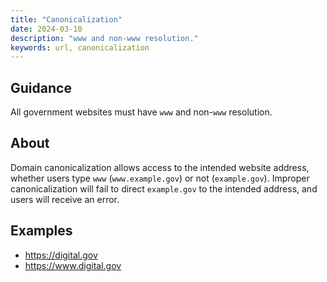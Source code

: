 ```yaml
---
title: "Canonicalization"
date: 2024-03-10
description: "www and non-www resolution."
keywords: url, canonicalization
---
```


## Guidance

All government websites must have `www` and non-`www` resolution.

## About

Domain canonicalization allows access to the intended website address, whether users type `www` (`www.example.gov`) or not (`example.gov`). Improper canonicalization will fail to direct `example.gov` to the intended address, and users will receive an error.

## Examples

* <https://digital.gov>
* <https://www.digital.gov>